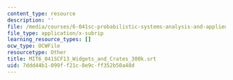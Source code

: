 ```yaml
---
content_type: resource
description: ''
file: /media/courses/6-041sc-probabilistic-systems-analysis-and-applied-probability-fall-2013/7ddd44b1099ff21c8e9cff352b50a48d_MIT6_041SCF13_Widgets_and_Crates_300k.srt
file_type: application/x-subrip
learning_resource_types: []
ocw_type: OCWFile
resourcetype: Other
title: MIT6_041SCF13_Widgets_and_Crates_300k.srt
uid: 7ddd44b1-099f-f21c-8e9c-ff352b50a48d
---
```

